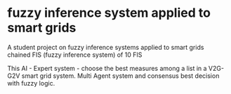 # fuzzy inference system applied to smart grids
A student project on fuzzy inference systems applied to smart grids 
chained FIS (fuzzy inference system) of 10 FIS

This AI - Expert system - choose the best measures among a list in a V2G-G2V smart grid system. Multi Agent system and consensus best decision with fuzzy logic.
